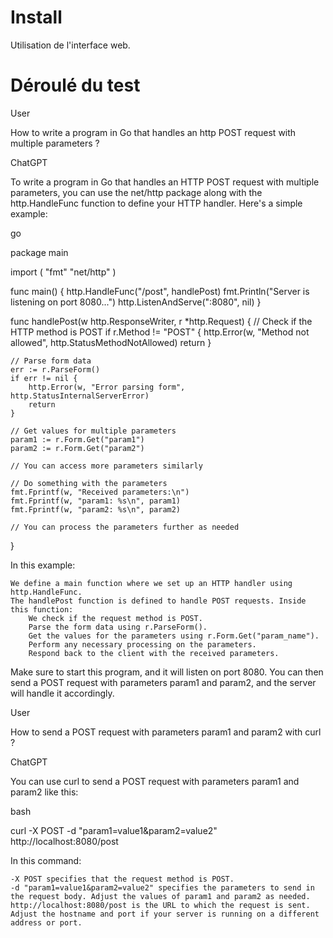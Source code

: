 # Install

Utilisation de l'interface web.

# Déroulé du test

User

How to write a program in Go that handles an http POST request with multiple parameters ?

ChatGPT

To write a program in Go that handles an HTTP POST request with multiple parameters, you can use the net/http package along with the http.HandleFunc function to define your HTTP handler. Here's a simple example:

go

package main

import (
    "fmt"
    "net/http"
)

func main() {
    http.HandleFunc("/post", handlePost)
    fmt.Println("Server is listening on port 8080...")
    http.ListenAndServe(":8080", nil)
}

func handlePost(w http.ResponseWriter, r *http.Request) {
    // Check if the HTTP method is POST
    if r.Method != "POST" {
        http.Error(w, "Method not allowed", http.StatusMethodNotAllowed)
        return
    }

    // Parse form data
    err := r.ParseForm()
    if err != nil {
        http.Error(w, "Error parsing form", http.StatusInternalServerError)
        return
    }

    // Get values for multiple parameters
    param1 := r.Form.Get("param1")
    param2 := r.Form.Get("param2")

    // You can access more parameters similarly

    // Do something with the parameters
    fmt.Fprintf(w, "Received parameters:\n")
    fmt.Fprintf(w, "param1: %s\n", param1)
    fmt.Fprintf(w, "param2: %s\n", param2)

    // You can process the parameters further as needed
}

In this example:

    We define a main function where we set up an HTTP handler using http.HandleFunc.
    The handlePost function is defined to handle POST requests. Inside this function:
        We check if the request method is POST.
        Parse the form data using r.ParseForm().
        Get the values for the parameters using r.Form.Get("param_name").
        Perform any necessary processing on the parameters.
        Respond back to the client with the received parameters.

Make sure to start this program, and it will listen on port 8080. You can then send a POST request with parameters param1 and param2, and the server will handle it accordingly.

User

How to send a POST request with parameters param1 and param2 with curl ?

ChatGPT

You can use curl to send a POST request with parameters param1 and param2 like this:

bash

curl -X POST -d "param1=value1&param2=value2" http://localhost:8080/post

In this command:

    -X POST specifies that the request method is POST.
    -d "param1=value1&param2=value2" specifies the parameters to send in the request body. Adjust the values of param1 and param2 as needed.
    http://localhost:8080/post is the URL to which the request is sent. Adjust the hostname and port if your server is running on a different address or port.
